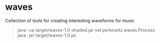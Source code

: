 # waves
Collection of tools for creating interesting waveforms for music




> java -cp target/waves-1.0-shaded.jar net.perkowitz.waves.Process 
> java -jar target/waves-1.0.jar

  
